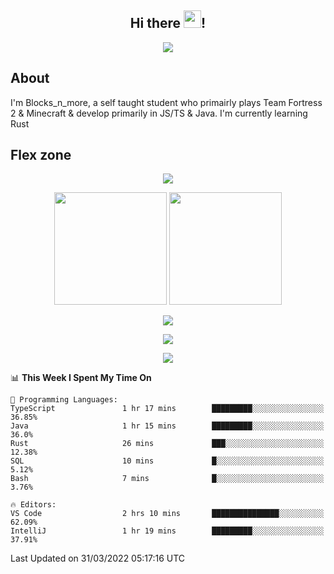 <h2 align="center">
  Hi there <img src="https://media.giphy.com/media/hvRJCLFzcasrR4ia7z/giphy.gif" width="28">!
</h2>

<p align="center">
  <img src="https://forthebadge.com/images/badges/0-percent-optimized.svg">
</p>

## About
I'm Blocks_n_more, a self taught student who primairly plays Team Fortress 2 & Minecraft & develop primarily in JS/TS & Java. I'm currently learning Rust

## Flex zone
<p align="center">
 <img src="https://github-profile-summary-cards.vercel.app/api/cards/profile-details?username=Blocksnmore&theme=github_dark">
</p>
<p align="center">
 <img height="180em" src="https://github-readme-stats.vercel.app/api?username=Blocksnmore&show_icons=true&theme=dark&hide_border=true">
 <img height="180em" src="https://github-readme-stats.vercel.app/api/top-langs/?username=Blocksnmore&layout=compact&theme=dark&hide_border=true"> 
</p>
<p align="center">
 <img src="https://github-readme-streak-stats.herokuapp.com/?user=Blocksnmore&theme=dark&hide_border=true">
</p>
<p align="center">
 <img src="https://activity-graph.herokuapp.com/graph?username=Blocksnmore&theme=github&hide_border=true"> 
</p>
<p align="center">
 <img src="https://github-profile-trophy.vercel.app/?username=Blocksnmore&theme=nord">
</p>

<!--START_SECTION:waka-->
📊 **This Week I Spent My Time On** 

```text
💬 Programming Languages: 
TypeScript               1 hr 17 mins        █████████░░░░░░░░░░░░░░░░   36.85% 
Java                     1 hr 15 mins        █████████░░░░░░░░░░░░░░░░   36.0% 
Rust                     26 mins             ███░░░░░░░░░░░░░░░░░░░░░░   12.38% 
SQL                      10 mins             █░░░░░░░░░░░░░░░░░░░░░░░░   5.12% 
Bash                     7 mins              █░░░░░░░░░░░░░░░░░░░░░░░░   3.76%

🔥 Editors: 
VS Code                  2 hrs 10 mins       ███████████████░░░░░░░░░░   62.09% 
IntelliJ                 1 hr 19 mins        █████████░░░░░░░░░░░░░░░░   37.91%

```


 Last Updated on 31/03/2022 05:17:16 UTC
<!--END_SECTION:waka-->
